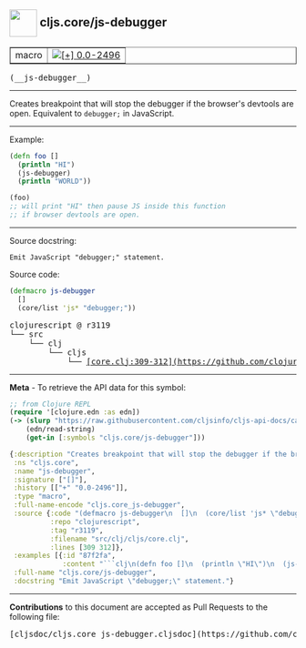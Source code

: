 ## <img width="48px" valign="middle" src="http://i.imgur.com/Hi20huC.png"> cljs.core/js-debugger

 <table border="1">
<tr>

<td>macro</td>
<td><a href="https://github.com/cljsinfo/cljs-api-docs/tree/0.0-2496"><img valign="middle" alt="[+] 0.0-2496" src="https://img.shields.io/badge/+-0.0--2496-lightgrey.svg"></a> </td>
</tr>
</table>

 <samp>
(__js-debugger__)<br>
</samp>

---

Creates breakpoint that will stop the debugger if the browser's devtools are
open.  Equivalent to `debugger;` in JavaScript.

---

Example:

```clj
(defn foo []
  (println "HI")
  (js-debugger)
  (println "WORLD"))

(foo)
;; will print "HI" then pause JS inside this function
;; if browser devtools are open.
```

---


Source docstring:

```
Emit JavaScript "debugger;" statement.
```

Source code:

```clj
(defmacro js-debugger
  []
  (core/list 'js* "debugger;"))
```

 <pre>
clojurescript @ r3119
└── src
    └── clj
        └── cljs
            └── <ins>[core.clj:309-312](https://github.com/clojure/clojurescript/blob/r3119/src/clj/cljs/core.clj#L309-L312)</ins>
</pre>


---

__Meta__ - To retrieve the API data for this symbol:

```clj
;; from Clojure REPL
(require '[clojure.edn :as edn])
(-> (slurp "https://raw.githubusercontent.com/cljsinfo/cljs-api-docs/catalog/cljs-api.edn")
    (edn/read-string)
    (get-in [:symbols "cljs.core/js-debugger"]))
```

```clj
{:description "Creates breakpoint that will stop the debugger if the browser's devtools are\nopen.  Equivalent to `debugger;` in JavaScript.",
 :ns "cljs.core",
 :name "js-debugger",
 :signature ["[]"],
 :history [["+" "0.0-2496"]],
 :type "macro",
 :full-name-encode "cljs.core_js-debugger",
 :source {:code "(defmacro js-debugger\n  []\n  (core/list 'js* \"debugger;\"))",
          :repo "clojurescript",
          :tag "r3119",
          :filename "src/clj/cljs/core.clj",
          :lines [309 312]},
 :examples [{:id "87f2fa",
             :content "```clj\n(defn foo []\n  (println \"HI\")\n  (js-debugger)\n  (println \"WORLD\"))\n\n(foo)\n;; will print \"HI\" then pause JS inside this function\n;; if browser devtools are open.\n```"}],
 :full-name "cljs.core/js-debugger",
 :docstring "Emit JavaScript \"debugger;\" statement."}

```

---

__Contributions__ to this document are accepted as Pull Requests to the following file:

 <pre>
[cljsdoc/cljs.core_js-debugger.cljsdoc](https://github.com/cljsinfo/cljs-api-docs/blob/master/cljsdoc/cljs.core_js-debugger.cljsdoc)
</pre>


